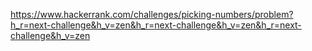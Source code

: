 https://www.hackerrank.com/challenges/picking-numbers/problem?h_r=next-challenge&h_v=zen&h_r=next-challenge&h_v=zen&h_r=next-challenge&h_v=zen
